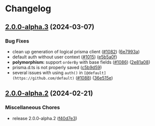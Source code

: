 # Changelog

## [2.0.0-alpha.3](https://github.com/zenstackhq/zenstack/compare/v2.0.0-alpha.2...v2.0.0-alpha.3) (2024-03-07)


### Bug Fixes

* clean up generation of logical prisma client ([#1082](https://github.com/zenstackhq/zenstack/issues/1082)) ([6e7993a](https://github.com/zenstackhq/zenstack/commit/6e7993afa8dde03ae12c44f198bcca04724dbc92))
* default auth without user context ([#1015](https://github.com/zenstackhq/zenstack/issues/1015)) ([e5b5a0f](https://github.com/zenstackhq/zenstack/commit/e5b5a0fee34e46bee5557229f6f5894629c6ad96))
* **polymorphism:** support `orderBy` with base fields ([#1086](https://github.com/zenstackhq/zenstack/issues/1086)) ([2e81a08](https://github.com/zenstackhq/zenstack/commit/2e81a089a1b57ebf61d25fc49300fa22f0cda06b))
* prisma.d.ts is not properly saved ([c5b9d59](https://github.com/zenstackhq/zenstack/commit/c5b9d59462bc47b6db4cf0139de3663b08700f67))
* several issues with using `auth()` in `[@default](https://github.com/default)` ([#1088](https://github.com/zenstackhq/zenstack/issues/1088)) ([36e515e](https://github.com/zenstackhq/zenstack/commit/36e515e485c580657b9edbfc52014f3542abfb96))

## [2.0.0-alpha.2](https://github.com/zenstackhq/zenstack/compare/v2.0.0-alpha.1...v2.0.0-alpha.2) (2024-02-21)


### Miscellaneous Chores

* release 2.0.0-alpha.2 ([f40d7e3](https://github.com/zenstackhq/zenstack/commit/f40d7e3718d4210137a2e131d28b5491d065b914))
